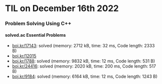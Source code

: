# **TIL on December 16th 2022**
### Problem Solving Using C++
#### solved.ac Essential Problems
- [boj.kr/17143](../../../Problem%20Solving/boj/solvedac/17143-12-15-2022.cpp): solved (memory: 2712 kB, time: 32 ms, Code length: 2333 B)
- [boj.kr/12015](../../../Problem%20Solving/boj/solvedac/12015-12-14-2022.cpp)
- [boj.kr/1788](../../../Problem%20Solving/boj/Dynamic%20programming/1788-12-16-2022.cpp): solved (memory: 9832 kB, time: 12 ms, Code length: 531 B)
- [boj.kr/24416](../../../Problem%20Solving/boj/Dynamic%20programming/24416-12-16-2022.cpp): solved (memory: 2020 kB, time: 200 ms, Code length: 517 B)
- [boj.kr/9184](../../../Problem%20Solving/boj/Dynamic%20programming/9184-12-16-2022.cpp): solved (memory: 6164 kB, time: 12 ms, Code length: 1243 B)